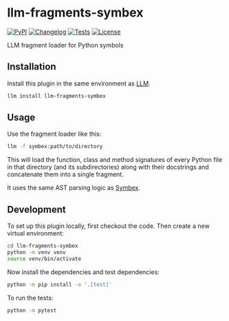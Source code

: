 # llm-fragments-symbex

[![PyPI](https://img.shields.io/pypi/v/llm-fragments-symbex.svg)](https://pypi.org/project/llm-fragments-symbex/)
[![Changelog](https://img.shields.io/github/v/release/simonw/llm-fragments-symbex?include_prereleases&label=changelog)](https://github.com/simonw/llm-fragments-symbex/releases)
[![Tests](https://github.com/simonw/llm-fragments-symbex/actions/workflows/test.yml/badge.svg)](https://github.com/simonw/llm-fragments-symbex/actions/workflows/test.yml)
[![License](https://img.shields.io/badge/license-Apache%202.0-blue.svg)](https://github.com/simonw/llm-fragments-symbex/blob/main/LICENSE)

LLM fragment loader for Python symbols

## Installation

Install this plugin in the same environment as [LLM](https://llm.datasette.io/).
```bash
llm install llm-fragments-symbex
```
## Usage

Use the fragment loader like this:

```bash
llm -f symbex:path/to/directory
```
This will load the function, class and method signatures of every Python file in that directory (and its subdirectories) along with their docstrings and concatenate them into a single fragment.

It uses the same AST parsing logic as [Symbex](https://github.com/simonw/symbex).

## Development

To set up this plugin locally, first checkout the code. Then create a new virtual environment:
```bash
cd llm-fragments-symbex
python -m venv venv
source venv/bin/activate
```
Now install the dependencies and test dependencies:
```bash
python -m pip install -e '.[test]'
```
To run the tests:
```bash
python -m pytest
```
